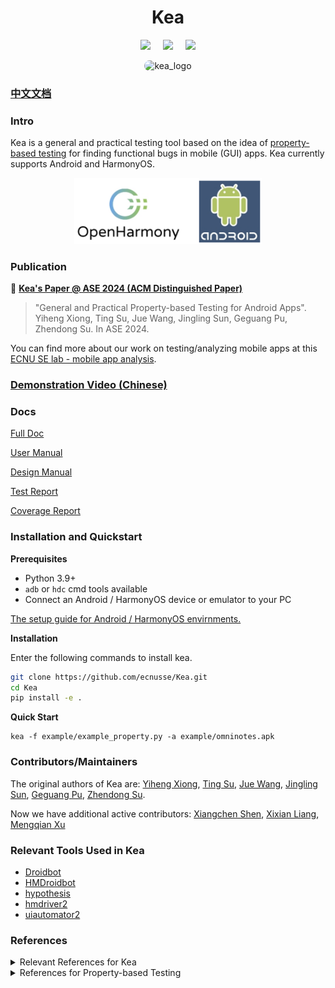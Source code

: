 <div align="center">
<h1>Kea</h1>

 <a href='LICENSE'><img src='https://img.shields.io/badge/License-MIT-orange'></a> &nbsp;&nbsp;&nbsp;
 <a><img src='https://img.shields.io/badge/python-3.9, 3.10, 3.11, 3.12, 3.13-blue'></a> &nbsp;&nbsp;&nbsp;
 <a href='https://kea-docs.readthedocs.io/en/latest/part-theory/introduction.html'><img src='https://img.shields.io/badge/doc-1.0.0-blue'></a>
</div>

<div align="center">
    <img src="kea/resources/kea_log(1).png" alt="kea_logo" style="border-radius: 18px"/>
</div>


### [中文文档](README_CN.md)

### Intro 

Kea is a general and practical testing tool based on the idea of [property-based testing](https://en.wikipedia.org/wiki/Software_testing#Property_testing) for finding functional bugs in mobile (GUI) apps.
Kea currently supports Android and HarmonyOS.


<p align="center">
  <img src="kea/resources/kea-platforms.jpg" width="300"/>
</p>

### Publication 

📘 **[Kea's Paper @ ASE 2024 (ACM Distinguished Paper)](https://xyiheng.github.io//files/Property_Based_Testing_for_Android_Apps.pdf)**

> "General and Practical Property-based Testing for Android Apps". 
> Yiheng Xiong, Ting Su, Jue Wang, Jingling Sun, Geguang Pu, Zhendong Su.
> In ASE 2024. 

You can find more about our work on testing/analyzing mobile apps at this [ECNU SE lab - mobile app analysis](https://mobile-app-analysis.github.io).


### [Demonstration Video (Chinese)](https://www.bilibili.com/video/BV1QPkoYREgh/?share_source=copy_web)

### Docs

[Full Doc](https://kea-docs.readthedocs.io/en/latest/part-theory/introduction.html)

[User Manual](https://kea-docs.readthedocs.io/en/latest/part-keaUserManuel/envirnment_setup.html)

[Design Manual](https://kea-docs.readthedocs.io/en/latest/part-designDocument/intro.html)

[Test Report](https://kea-docs.readthedocs.io/en/latest/part-experiment/exp.html)

[Coverage Report](https://ecnusse.github.io/Kea/)


### Installation and Quickstart

**Prerequisites**

- Python 3.9+
- `adb` or `hdc` cmd tools available
- Connect an Android / HarmonyOS device or emulator to your PC

[The setup guide for Android / HarmonyOS envirnments.](https://kea-technic-docs.readthedocs.io/en/latest/part-keaUserManuel/envirnment_setup.html)

**Installation**

Enter the following commands to install kea.

```bash
git clone https://github.com/ecnusse/Kea.git
cd Kea
pip install -e .
```

**Quick Start**

```
kea -f example/example_property.py -a example/omninotes.apk
```

### Contributors/Maintainers

The original authors of Kea are:
[Yiheng Xiong](https://xyiheng.github.io/), 
[Ting Su](http://tingsu.github.io/),
[Jue Wang](https://cv.juewang.info/),
[Jingling Sun](https://jinglingsun.github.io/),
[Geguang Pu](),
[Zhendong Su](https://people.inf.ethz.ch/suz/).

Now we have additional active contributors:
[Xiangchen Shen](https://xiangchenshen.github.io/), 
[Xixian Liang](https://xixianliang.github.io/resume/),
[Mengqian Xu]()

### Relevant Tools Used in Kea

- [Droidbot](https://github.com/honeynet/droidbot)
- [HMDroidbot](https://github.com/ecnusse/HMDroidbot)
- [hypothesis](https://github.com/HypothesisWorks/hypothesis)
- [hmdriver2](https://github.com/codematrixer/hmdriver2)
- [uiautomator2](https://github.com/openatx/uiautomator2)


### References

<details>
  <summary>Relevant References for Kea</summary>

📘 An Empirical Study of Functional Bugs in Android Apps. ISSTA 2023. [pdf](https://dl.acm.org/doi/10.1145/3597926.3598138)

📘 Property-Based Testing for Validating User Privacy-Related Functionalities in Social Media Apps. FSE 2024. [pdf](https://dl.acm.org/doi/10.1145/3663529.3663863)

📘 Property-Based Fuzzing for Finding Data Manipulation Errors in Android Apps. ESEC/FSE 2023. [pdf](https://dl.acm.org/doi/10.1145/3611643.3616286)

📘 Characterizing and Finding System Setting-Related Defects in Android Apps. TSE 2023. [pdf](https://ieeexplore.ieee.org/document/10064083)

📘 Understanding and Finding System Setting-related Defects in Android Apps. ISSTA 2021. [pdf](https://dl.acm.org/doi/10.1145/3460319.3464806)

</details>

<details>
  <summary>References for Property-based Testing</summary>

📘 Property-Based Testing in Practice. ICSE 2024. [pdf](https://dl.acm.org/doi/10.1145/3597503.3639581)

📘 QuickCheck: a lightweight tool for random testing of Haskell programs. ICFP 2000. [pdf](https://dl.acm.org/doi/10.1145/357766.351266)

📘 Property-based testing: a new approach to testing for assurance. Software Engineering Notes 1997. [pdf](https://dl.acm.org/doi/pdf/10.1145/263244.263267)

</details>
